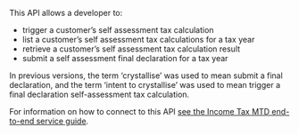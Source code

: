 This API allows a developer to:

* trigger a customer’s self assessment tax calculation
* list a customer’s self assessment tax calculations for a tax year
* retrieve a customer’s self assessment tax calculation result
* submit a self assessment final declaration for a tax year

In previous versions, the term ‘crystallise’ was used to mean submit a final declaration, and the term ‘intent to crystallise’ 
was used to mean trigger a final declaration self-assessment tax calculation.

For information on how to connect to this API [see the Income Tax MTD end-to-end service guide](https://developer.service.hmrc.gov.uk/guides/income-tax-mtd-end-to-end-service-guide/).
